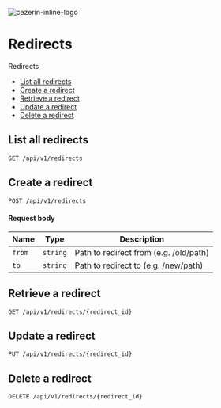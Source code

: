 ![cezerin-inline-logo](https://user-images.githubusercontent.com/1026183/44085943-dcbae16a-9f6f-11e8-98d3-0fca06fb98a7.png)

# Redirects

Redirects
* [List all redirects](#list-all-redirects)
* [Create a redirect](#create-a-redirect)
* [Retrieve a redirect](#retrieve-a-redirect)
* [Update a redirect](#update-a-redirect)
* [Delete a redirect](#delete-a-redirect)

## List all redirects
```
GET /api/v1/redirects
```

## Create a redirect
```
POST /api/v1/redirects
```

#### Request body

| Name | Type | Description |
| --- | --- | --- |
| `from` | `string` | Path to redirect from (e.g. /old/path) |
| `to` | `string` | Path to redirect to (e.g. /new/path) |


## Retrieve a redirect
```
GET /api/v1/redirects/{redirect_id}
```

## Update a redirect
```
PUT /api/v1/redirects/{redirect_id}
```

## Delete a redirect
```
DELETE /api/v1/redirects/{redirect_id}
```
